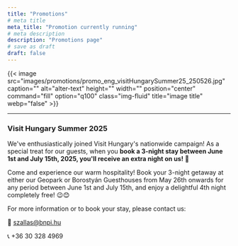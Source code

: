 ```yaml
---
title: "Promotions"
# meta title
meta_title: "Promotion currently running"
# meta description
description: "Promotions page"
# save as draft
draft: false
---
```



{{< image src="images/promotions/promo_eng_visitHungarySummer25_250526.jpg" caption="" alt="alter-text" height="" width="" position="center" command="fill" option="q100" class="img-fluid" title="image title"  webp="false" >}}


<hr>

### Visit Hungary Summer 2025

We've enthusiastically joined Visit Hungary's nationwide campaign! As a special treat for our guests, when you **book a 3-night stay between June 1st and July 15th, 2025, you'll receive an extra night on us!** 🎉

Come and experience our warm hospitality! Book your 3-night getaway at either our Geopark or Borostyán Guesthouses from May 26th onwards for any period between June 1st and July 15th, and enjoy a delightful 4th night completely free! 😉😊

For more information or to book your stay, please contact us:

📧 szallas@bnpi.hu

📞 +36 30 328 4969
